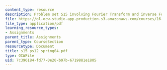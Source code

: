 ```yaml
---
content_type: resource
description: Problem set S15 involving Fourier Transform and inverse Fourier transform.
file: https://ol-ocw-studio-app-production.s3.amazonaws.com/courses/16-01-unified-engineering-i-ii-iii-iv-fall-2005-spring-2006/7c396184fd770e20b97b6719881e1805_s15_ps12_spring04.pdf
file_type: application/pdf
learning_resource_types:
- Assignments
parent_title: Assignments
parent_type: CourseSection
resourcetype: Document
title: s15_ps12_spring04.pdf
type: OCWFile
uid: 7c396184-fd77-0e20-b97b-6719881e1805
---
```

